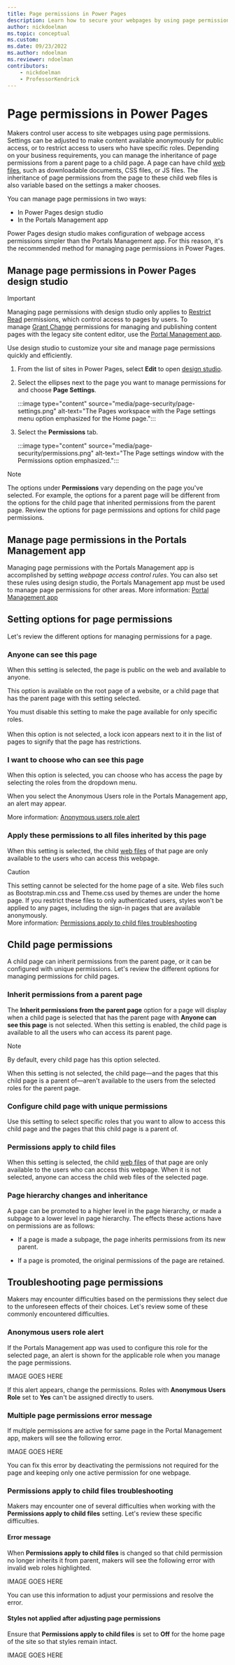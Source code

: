```yaml
---
title: Page permissions in Power Pages
description: Learn how to secure your webpages by using page permissions.
author: nickdoelman
ms.topic: conceptual
ms.custom: 
ms.date: 09/23/2022
ms.author: ndoelman
ms.reviewer: ndoelman
contributors:
    - nickdoelman
    - ProfessorKendrick
---
```


# Page permissions in Power Pages

Makers control user access to site webpages using page permissions. Settings can be adjusted to make content available anonymously for public access, or to restrict access to users who have specific roles. Depending on your business requirements, you can manage the inheritance of page permissions from a parent page to a child page. A page can have child [web files](../configure/advanced-config.md#web-files), such as downloadable documents, CSS files, or JS files.  The inheritance of page permissions from the page to these child web files is also variable based on the settings a maker chooses.

You can manage page permissions in two ways:

- In Power Pages design studio
- In the Portals Management app

Power Pages design studio makes configuration of webpage access permissions simpler than the Portals Management app. For this reason, it's the recommended method for managing page permissions in Power Pages. 

## Manage page permissions in Power Pages design studio

>[!IMPORTANT]
> Managing page permissions with design studio only applies to [Restrict Read](/power-apps/maker/portals/configure/webpage-access-control#restrict-read) permissions, which control access to pages by users. To manage [Grant Change](/power-apps/maker/portals/configure/webpage-access-control#grant-change) permissions for managing and publishing content pages with the legacy site content editor, use the [Portal Management app](../configure/portal-management-app.md).

Use design studio to customize your site and manage page permissions quickly and efficiently.

1. From the list of sites in Power Pages, select **Edit** to open [design studio](../getting-started/first-page.md).

1. Select the ellipses next to the page you want to manage permissions for and choose **Page Settings**.

    :::image type="content" source="media/page-security/page-settings.png" alt-text="The Pages workspace with the Page settings menu option emphasized for the Home page.":::

1. Select the **Permissions** tab.

    :::image type="content" source="media/page-security/permissions.png" alt-text="The Page settings window with the Permissions option emphasized.":::

>[!NOTE]
> The options under **Permissions** vary depending on the page you've selected. For example, the options for a parent page will be different from the options for the child page that inherited permissions from the parent page. Review the options for page permissions and options for child page permissions.

## Manage page permissions in the Portals Management app

Managing page permissions with the Portals Management app is accomplished by setting *webpage access control rules*. You can also set these rules using design studio, the Portals Management app must be used to manage page permissions for other areas.  More information: [Portal Management app](../configure/portal-management-app.md) 

## Setting options for page permissions

Let's review the different options for managing permissions for a page.

### Anyone can see this page

When this setting is selected, the page is public on the web and available to anyone.

This option is available on the root page of a website, or a child page that has the parent page with this setting selected.

You must disable this setting to make the page available for only specific roles.<br /><br />When this option is not selected, a lock icon appears next to it in the list of pages to signify that the page has restrictions.

### I want to choose who can see this page

When this option is selected, you can choose who has access the page by selecting the roles from the dropdown menu.

When you select the Anonymous Users role in the Portals Management app, an alert may appear.

More information: [Anonymous users role alert](#anonymous-users-role-alert)

### Apply these permissions to all files inherited by this page

When this setting is selected, the child [web files](../configure/advanced-config.md#web-files) of that page are only available to the users who can access this webpage.

> [!CAUTION]
> This setting cannot be selected for the home page of a site. Web files such as Bootstrap.min.css and Theme.css used by themes are under the home page.  If you restrict these files to only authenticated users, styles won't be applied to any pages, including the sign-in pages that are available anonymously.<br />More information: [Permissions apply to child files troubleshooting](#permissions-apply-to-child-files-troubleshooting)

## Child page permissions

A child page can inherit permissions from the parent page, or it can be configured with unique permissions.  Let's review the different options for managing permissions for child pages.

### Inherit permissions from a parent page

The **Inherit permissions from the parent page** option for a page will display when a child page is selected that has the parent page with **Anyone can see this page** is not selected. When this setting is enabled, the child page is available to all the users who can access its parent page. 

> [!NOTE]
> By default, every child page has this option selected.

When this setting is not selected, the child page—and the pages that this child page is a parent of—aren't available to the users from the selected roles for the parent page.

### Configure child page with unique permissions

Use this setting to select specific roles that you want to allow to access this child page and the pages that this child page is a parent of.

### Permissions apply to child files

When this setting is selected, the child [web files](../configure/advanced-config.md#web-files) of that page are only available to the users who can access this webpage. When it is not selected, anyone can access the child web files of the selected page.

### Page hierarchy changes and inheritance

A page can be promoted to a higher level in the page hierarchy, or made a subpage to a lower level in page hierarchy. The effects these actions have on permissions are as follows:

- If a page is made a subpage, the page inherits permissions from its new parent. 

- If a page is promoted, the original permissions of the page are retained.

## Troubleshooting page permissions

Makers may encounter difficulties based on the permissions they select due to the unforeseen effects of their choices.  Let's review some of these commonly encountered difficulties.

### Anonymous users role alert

If the Portals Management app was used to configure this role for the selected page, an alert is shown for the applicable role when you manage the page permissions. 

IMAGE GOES HERE

If this alert appears, change the permissions. Roles with **Anonymous Users Role** set to **Yes** can't be assigned directly to users.

### Multiple page permissions error message

If multiple permissions are active for same page in the Portal Management app, makers will see the following error. 

IMAGE GOES HERE

You can fix this error by deactivating the permissions not required for the page and keeping only one active permission for one webpage.

### Permissions apply to child files troubleshooting

Makers may encounter one of several difficulties when working with the **Permissions apply to child files** setting. Let's review these specific difficulties.

#### Error message

When **Permissions apply to child files** is changed so that child permission no longer inherits it from parent, makers will see the following error with invalid web roles highlighted. 

IMAGE GOES HERE

You can use this information to adjust your permissions and resolve the error. 

#### Styles not applied after adjusting page permissions

Ensure that **Permissions apply to child files** is set to **Off** for the home page of the site so that styles remain intact.

IMAGE GOES HERE





